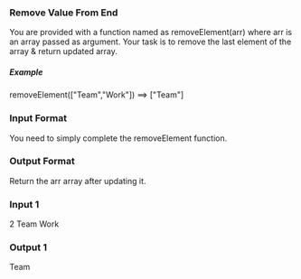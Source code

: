 ### Remove Value From End

You are provided with a function named as removeElement(arr) where arr is an array passed as argument.
Your task is to remove the last element of the array & return updated array.

##### Example
removeElement(["Team","Work"]) ==> ["Team"]

### Input Format
You need to simply complete the removeElement function.

### Output Format
Return the arr array after updating it.

### Input 1
2
Team Work

### Output 1
Team